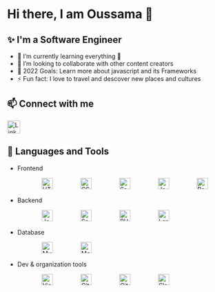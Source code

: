 # Hi there, I am Oussama 👋

## ✨ I'm a Software Engineer

- 🌱 I’m currently learning everything 🤣
- 👯 I’m looking to collaborate with other content creators
- 🥅 2022 Goals: Learn more about javascript and its Frameworks
- ⚡ Fun fact: I love to travel and descover new places and cultures

## 📫 Connect with me

[<img width="30px" src="https://cdn.jsdelivr.net/gh/devicons/devicon/icons/linkedin/linkedin-original.svg" alt="Linkedin" width="26px"/>](https://www.linkedin.com/in/oussamaaouladlahcene/)

## 🔧 Languages and Tools

- Frontend
<p style="padding-left:50px;">
<img alt="HTML5" width="26px" src="https://cdn.jsdelivr.net/gh/devicons/devicon/icons/html5/html5-original.svg" style="padding:0 30px;" />
<img alt="CSS3" width="26px" src="https://cdn.jsdelivr.net/gh/devicons/devicon/icons/css3/css3-original.svg" style="padding:0 30px;" />
<img alt="Sass" width="26px" src="https://cdn.jsdelivr.net/gh/devicons/devicon/icons/sass/sass-original.svg" style="padding:0 30px;" />
<img alt="JavaScript" width="26px" src="https://cdn.jsdelivr.net/gh/devicons/devicon/icons/javascript/javascript-original.svg" style="padding:0 30px;" />
<img alt="React" width="26px" src="https://cdn.jsdelivr.net/gh/devicons/devicon/icons/react/react-original.svg" style="padding:0 30px;" />
</p>

- Backend
<p style="padding-left:50px;">
<img alt="Java" width="26px" src="https://cdn.jsdelivr.net/gh/devicons/devicon/icons/java/java-original.svg" style="padding:0 30px;" />
<img alt="Spring" width="26px" src="https://cdn.jsdelivr.net/gh/devicons/devicon/icons/spring/spring-original.svg" style="padding:0 30px;" />
<img alt="PHP" width="26px" src="https://cdn.jsdelivr.net/gh/devicons/devicon/icons/php/php-original.svg" style="padding:0 30px;" />
<img alt="Laravel" width="26px" src="https://cdn.jsdelivr.net/gh/devicons/devicon/icons/laravel/laravel-plain.svg" style="padding:0 30px;" />
</p>

- Database
<p style="padding-left:50px;">
<img alt="MySQL" width="26px" src="https://cdn.jsdelivr.net/gh/devicons/devicon/icons/mysql/mysql-original.svg" style="padding:0 30px;" />
<img alt="MongoDB" width="26px" src="https://cdn.jsdelivr.net/gh/devicons/devicon/icons/mongodb/mongodb-original.svg" style="padding:0 30px;" />
</p>

- Dev & organization tools
<p style="padding-left:50px;">
<img alt="Visual Studio Code" width="26px" src="https://cdn.jsdelivr.net/gh/devicons/devicon/icons/vscode/vscode-original.svg" style="padding:0 30px;" />
<img alt="Git" width="26px" src="https://cdn.jsdelivr.net/gh/devicons/devicon/icons/git/git-original.svg" style="padding:0 30px;" />
<img alt="GitHub" width="26px" src="https://cdn.jsdelivr.net/gh/devicons/devicon/icons/github/github-original.svg" style="padding:0 30px;" />
<img alt="Slack" width="26px" src="https://cdn.jsdelivr.net/gh/devicons/devicon/icons/slack/slack-original.svg" style="padding:0 30px;" />
</p>

